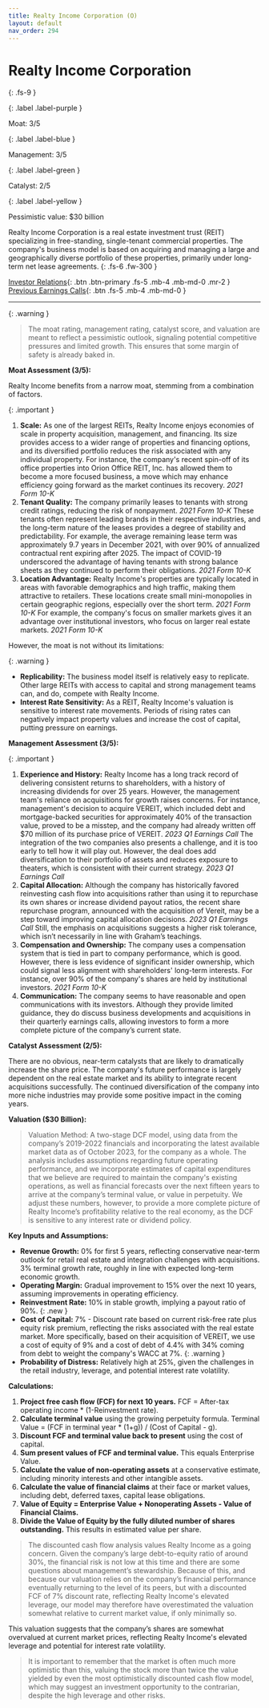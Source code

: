 ```yaml
---
title: Realty Income Corporation (O)
layout: default
nav_order: 294
---
```


# Realty Income Corporation
{: .fs-9 }

{: .label .label-purple }

Moat: 3/5

{: .label .label-blue }

Management: 3/5

{: .label .label-green }

Catalyst: 2/5

{: .label .label-yellow }

Pessimistic value: $30 billion

Realty Income Corporation is a real estate investment trust (REIT) specializing in free-standing, single-tenant commercial properties. The company's business model is based on acquiring and managing a large and geographically diverse portfolio of these properties, primarily under long-term net lease agreements.
{: .fs-6 .fw-300 }

[Investor Relations](https://www.google.com/search?q=O+investor+relations){: .btn .btn-primary .fs-5 .mb-4 .mb-md-0 .mr-2 }
[Previous Earnings Calls](https://discountingcashflows.com/company/O/transcripts/){: .btn .fs-5 .mb-4 .mb-md-0 }

---

{: .warning } 
>The moat rating, management rating, catalyst score, and valuation are meant to reflect a pessimistic outlook, signaling potential competitive pressures and limited growth. This ensures that some margin of safety is already baked in.


**Moat Assessment (3/5):**

Realty Income benefits from a narrow moat, stemming from a combination of factors. 

{: .important }
1. **Scale:** As one of the largest REITs, Realty Income enjoys economies of scale in property acquisition, management, and financing.   Its size provides access to a wider range of properties and financing options, and its diversified portfolio reduces the risk associated with any individual property. For instance, the company's recent spin-off of its office properties into Orion Office REIT, Inc. has allowed them to become a more focused business, a move which may enhance efficiency going forward as the market continues its recovery. *2021 Form 10-K*
2. **Tenant Quality:** The company primarily leases to tenants with strong credit ratings, reducing the risk of nonpayment. *2021 Form 10-K*  These tenants often represent leading brands in their respective industries, and the long-term nature of the leases provides a degree of stability and predictability. For example, the average remaining lease term was approximately 9.7 years in December 2021, with over 90% of annualized contractual rent expiring after 2025. The impact of COVID-19 underscored the advantage of having tenants with strong balance sheets as they continued to perform their obligations. *2021 Form 10-K*
3. **Location Advantage:** Realty Income's properties are typically located in areas with favorable demographics and high traffic, making them attractive to retailers. These locations create small mini-monopolies in certain geographic regions, especially over the short term. *2021 Form 10-K* For example, the company's focus on smaller markets gives it an advantage over institutional investors, who focus on larger real estate markets. *2021 Form 10-K*

However, the moat is not without its limitations:

{: .warning }
* **Replicability:** The business model itself is relatively easy to replicate.   Other large REITs with access to capital and strong management teams can, and do, compete with Realty Income.
* **Interest Rate Sensitivity:** As a REIT, Realty Income's valuation is sensitive to interest rate movements. Periods of rising rates can negatively impact property values and increase the cost of capital, putting pressure on earnings.

**Management Assessment (3/5):**

{: .important }
1. **Experience and History:** Realty Income has a long track record of delivering consistent returns to shareholders, with a history of increasing dividends for over 25 years. However, the management team's reliance on acquisitions for growth raises concerns. For instance, management's decision to acquire VEREIT, which included debt and mortgage-backed securities for approximately 40% of the transaction value, proved to be a misstep, and the company had already written off $70 million of its purchase price of VEREIT.  *2023 Q1 Earnings Call*  The integration of the two companies also presents a challenge, and it is too early to tell how it will play out. However, the deal does add diversification to their portfolio of assets and reduces exposure to theaters, which is consistent with their current strategy. *2023 Q1 Earnings Call*
2. **Capital Allocation:** Although the company has historically favored reinvesting cash flow into acquisitions rather than using it to repurchase its own shares or increase dividend payout ratios, the recent share repurchase program, announced with the acquisition of Vereit, may be a step toward improving capital allocation decisions. *2023 Q1 Earnings Call* Still, the emphasis on acquisitions suggests a higher risk tolerance, which isn’t necessarily in line with Graham’s teachings.
3. **Compensation and Ownership:**  The company uses a compensation system that is tied in part to company performance, which is good. However, there is less evidence of significant insider ownership, which could signal less alignment with shareholders' long-term interests. For instance, over 90% of the company's shares are held by institutional investors. *2021 Form 10-K*
4. **Communication:**  The company seems to have reasonable and open communications with its investors. Although they provide limited guidance, they do discuss business developments and acquisitions in their quarterly earnings calls, allowing investors to form a more complete picture of the company’s current state.

**Catalyst Assessment (2/5):**

There are no obvious, near-term catalysts that are likely to dramatically increase the share price. The company's future performance is largely dependent on the real estate market and its ability to integrate recent acquisitions successfully. The continued diversification of the company into more niche industries may provide some positive impact in the coming years.


**Valuation ($30 Billion):**

> Valuation Method:  A two-stage DCF model, using data from the company’s 2019-2022 financials and incorporating the latest available market data as of October 2023, for the company as a whole. The analysis includes assumptions regarding future operating performance, and we incorporate estimates of capital expenditures that we believe are required to maintain the company's existing operations, as well as financial forecasts over the next fifteen years to arrive at the company’s terminal value, or value in perpetuity. We adjust these numbers, however, to provide a more complete picture of Realty Income’s profitability relative to the real economy, as the DCF is sensitive to any interest rate or dividend policy.

**Key Inputs and Assumptions:**

* **Revenue Growth:**  0% for first 5 years, reflecting conservative near-term outlook for retail real estate and integration challenges with acquisitions. 3% terminal growth rate, roughly in line with expected long-term economic growth.
* **Operating Margin:** Gradual improvement to 15% over the next 10 years, assuming improvements in operating efficiency. 
* **Reinvestment Rate:** 10% in stable growth, implying a payout ratio of 90%.
{: .new }
* **Cost of Capital:** 7% - Discount rate based on current risk-free rate plus equity risk premium, reflecting the risks associated with the real estate market.   More specifically, based on their acquisition of VEREIT, we use a cost of equity of 9% and a cost of debt of 4.4% with 34% coming from debt to weight the company's WACC at 7%.
{: .warning }
* **Probability of Distress:**   Relatively high at 25%, given the challenges in the retail industry, leverage, and potential interest rate volatility.


**Calculations:**

1. **Project free cash flow (FCF) for next 10 years.** FCF = After-tax operating income \* (1-Reinvestment rate). 
2. **Calculate terminal value** using the growing perpetuity formula. Terminal Value = (FCF in terminal year \* (1+g)) / (Cost of Capital - g).
3. **Discount FCF and terminal value back to present** using the cost of capital.
4. **Sum present values of FCF and terminal value.** This equals Enterprise Value.
5. **Calculate the value of non-operating assets** at a conservative estimate, including minority interests and other intangible assets.
6. **Calculate the value of financial claims** at their face or market values, including debt, deferred taxes, capital lease obligations.
7. **Value of Equity = Enterprise Value + Nonoperating Assets - Value of Financial Claims.**
8. **Divide the Value of Equity by the fully diluted number of shares outstanding.** This results in estimated value per share.

> The discounted cash flow analysis values Realty Income as a going concern. Given the company’s large debt-to-equity ratio of around 30%, the financial risk is not low at this time and there are some questions about management’s stewardship. Because of this, and because our valuation relies on the company’s financial performance eventually returning to the level of its peers, but with a discounted FCF of 7% discount rate, reflecting Realty Income's elevated leverage, our model may therefore have overestimated the valuation somewhat relative to current market value, if only minimally so.


This valuation suggests that the company’s shares are somewhat overvalued at current market prices, reflecting Realty Income's elevated leverage and potential for interest rate volatility. 

> It is important to remember that the market is often much more optimistic than this, valuing the stock more than twice the value yielded by even the most optimistically discounted cash flow model, which may suggest an investment opportunity to the contrarian, despite the high leverage and other risks.



